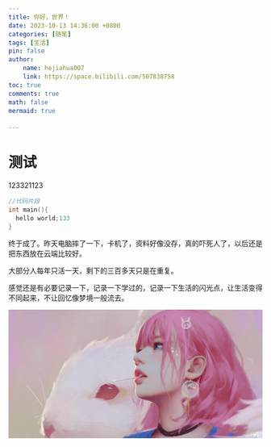 ```yaml
---
title: 你好，世界！
date: 2023-10-13 14:36:00 +0800
categories: [随笔]
tags: [生活]
pin: false
author: 
    name: hejiahua007
    link: https://space.bilibili.com/507838758
toc: true
comments: true
math: false
mermaid: true

---
```


# 测试

123321123











```c++
//代码片段
int main(){
  hello world;133
}
```
  终于成了。昨天电脑摔了一下，卡机了，资料好像没存，真的吓死人了，以后还是把东西放在云端比较好。

  大部分人每年只活一天，剩下的三百多天只是在重复。

  感觉还是有必要记录一下，记录一下学过的，记录一下生活的闪光点，让生活变得不同起来，不让回忆像梦境一般流去。

  ![pinkgirl](/assets/blog_res/2022-05-21-hello-world/pinkgirl.jpg)
